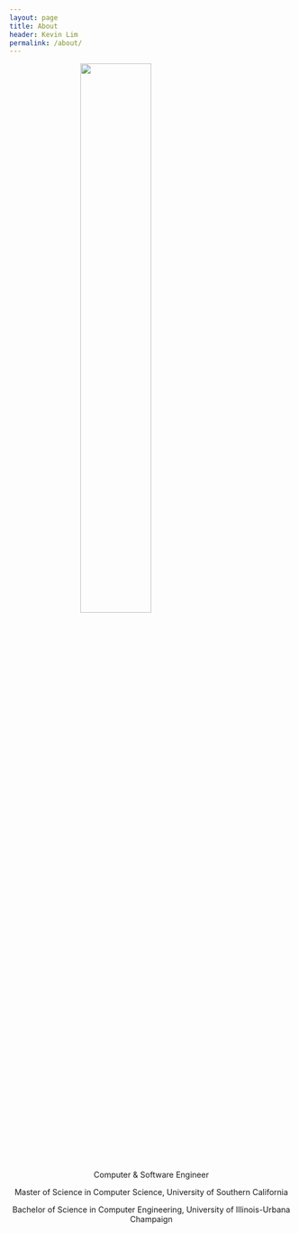 ```yaml
---
layout: page
title: About
header: Kevin Lim
permalink: /about/
---
```


<style>
.center {
  display: block;
  margin-left: auto;
  margin-right: auto;
  width: 50%;
}
</style>

<img class="center" src="https://github.com/kevtool/ECE374_Video/raw/main/docs/img/face.png">

<p align="center">Computer & Software Engineer</p>

<p align="center">Master of Science in Computer Science, University of Southern California</p>
<p align="center">Bachelor of Science in Computer Engineering, University of Illinois-Urbana Champaign</p>

